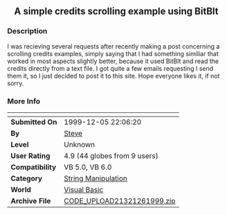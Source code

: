 ﻿<div align="center">

## A simple credits scrolling example using BitBlt


</div>

### Description

I was recieving several requests after recently making a post concerning a scrolling credits examples, simply saying that I had something similiar that worked in most aspects slightly better, because it used BitBlt and read the credits directly from a text file. I got quite a few emails requesting I send them it, so I just decided to post it to this site. Hope everyone likes it, if not sorry.
 
### More Info
 


<span>             |<span>
---                |---
**Submitted On**   |1999-12-05 22:06:20
**By**             |[Steve](https://github.com/Planet-Source-Code/PSCIndex/blob/master/ByAuthor/steve.md)
**Level**          |Unknown
**User Rating**    |4.9 (44 globes from 9 users)
**Compatibility**  |VB 5\.0, VB 6\.0
**Category**       |[String Manipulation](https://github.com/Planet-Source-Code/PSCIndex/blob/master/ByCategory/string-manipulation__1-5.md)
**World**          |[Visual Basic](https://github.com/Planet-Source-Code/PSCIndex/blob/master/ByWorld/visual-basic.md)
**Archive File**   |[CODE\_UPLOAD21321261999\.zip](https://github.com/Planet-Source-Code/steve-a-simple-credits-scrolling-example-using-bitblt__1-4760/archive/master.zip)








